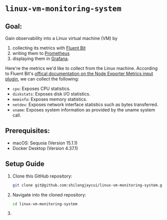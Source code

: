 # `linux-vm-monitoring-system`
## Goal:
Gain observability into a Linux virtual machine (VM) by
1. collecting its metrics with [Fluent Bit](https://fluentbit.io/)
2. writing them to [Prometheus](https://prometheus.io/)
3. displaying them in [Grafana](https://grafana.com/).

Here're the metrics we'd like to collect from the Linux machine. According to Fluent Bit's [offical documentation on the Node Exporter Metrics input plugin](https://docs.fluentbit.io/manual/pipeline/inputs/node-exporter-metrics), we can collect the following:
- `cpu`: Exposes CPU statistics.
- `diskstats`: Exposes disk I/O statistics.
- `meminfo`: Exposes memory statistics.
- `netdev`: Exposes network interface statistics such as bytes transferred.
- `uname`: Exposes system information as provided by the uname system call.

## Prerequisites:
- macOS: Sequoia (Version 15.1.1)
- Docker Desktop (Version 4.37.1)

## Setup Guide
1. Clone this GitHub repository:
   ```bash
   git clone git@github.com:shilongjaycui/linux-vm-monitoring-system.git
   ```
2. Navigate into the cloned repository:
   ```bash
   cd linux-vm-monitoring-system
   ```
3. 
